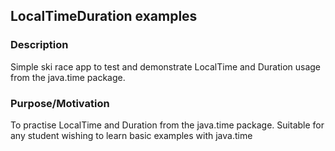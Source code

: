 ## LocalTimeDuration examples

### Description 
Simple ski race app to test and demonstrate LocalTime and Duration usage from the java.time package. 

### Purpose/Motivation 
To practise LocalTime and Duration from the java.time package. 
Suitable for any student wishing to learn basic examples with java.time
